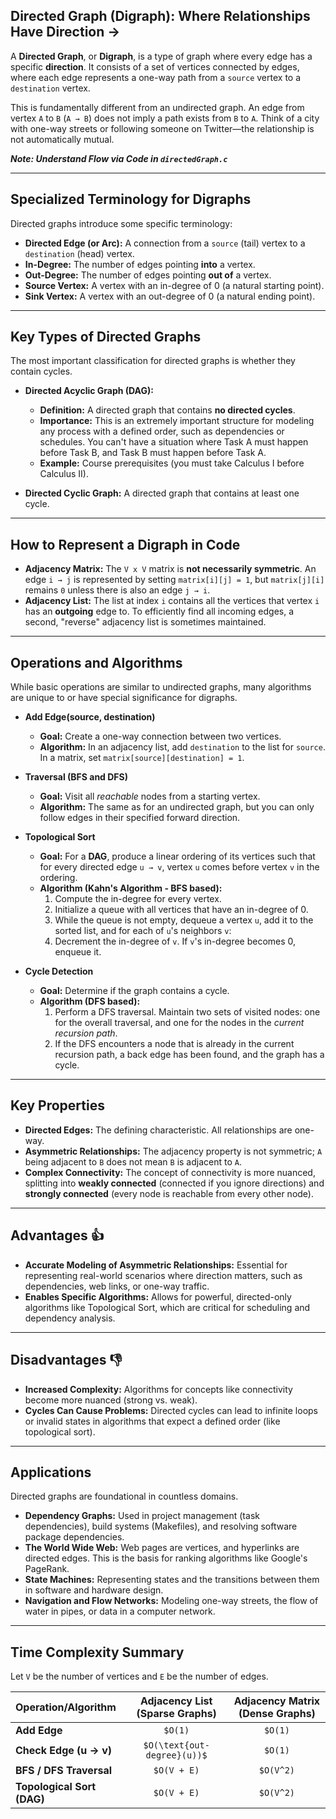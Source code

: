 ## Directed Graph (Digraph): Where Relationships Have Direction →

A **Directed Graph**, or **Digraph**, is a type of graph where every edge has a specific **direction**. It consists of a set of vertices connected by edges, where each edge represents a one-way path from a `source` vertex to a `destination` vertex.

This is fundamentally different from an undirected graph. An edge from vertex `A` to `B` (`A → B`) does not imply a path exists from `B` to `A`. Think of a city with one-way streets or following someone on Twitter—the relationship is not automatically mutual.

***Note: Understand Flow via Code in `directedGraph.c`***

---

## Specialized Terminology for Digraphs

Directed graphs introduce some specific terminology:

* **Directed Edge (or Arc):** A connection from a `source` (tail) vertex to a `destination` (head) vertex.
* **In-Degree:** The number of edges pointing **into** a vertex.
* **Out-Degree:** The number of edges pointing **out of** a vertex.
* **Source Vertex:** A vertex with an in-degree of 0 (a natural starting point).
* **Sink Vertex:** A vertex with an out-degree of 0 (a natural ending point).

---

## Key Types of Directed Graphs

The most important classification for directed graphs is whether they contain cycles.

* **Directed Acyclic Graph (DAG):**
    * **Definition:** A directed graph that contains **no directed cycles**.
    * **Importance:** This is an extremely important structure for modeling any process with a defined order, such as dependencies or schedules. You can't have a situation where Task A must happen before Task B, and Task B must happen before Task A.
    * **Example:** Course prerequisites (you must take Calculus I before Calculus II).

* **Directed Cyclic Graph:** A directed graph that contains at least one cycle.

---

## How to Represent a Digraph in Code

* **Adjacency Matrix:** The `V x V` matrix is **not necessarily symmetric**. An edge `i → j` is represented by setting `matrix[i][j] = 1`, but `matrix[j][i]` remains `0` unless there is also an edge `j → i`.
* **Adjacency List:** The list at index `i` contains all the vertices that vertex `i` has an **outgoing** edge to. To efficiently find all incoming edges, a second, "reverse" adjacency list is sometimes maintained.

---

## Operations and Algorithms

While basic operations are similar to undirected graphs, many algorithms are unique to or have special significance for digraphs.

* **Add Edge(source, destination)**
    * **Goal:** Create a one-way connection between two vertices.
    * **Algorithm:** In an adjacency list, add `destination` to the list for `source`. In a matrix, set `matrix[source][destination] = 1`.

* **Traversal (BFS and DFS)**
    * **Goal:** Visit all *reachable* nodes from a starting vertex.
    * **Algorithm:** The same as for an undirected graph, but you can only follow edges in their specified forward direction.

* **Topological Sort**
    * **Goal:** For a **DAG**, produce a linear ordering of its vertices such that for every directed edge `u → v`, vertex `u` comes before vertex `v` in the ordering.
    * **Algorithm (Kahn's Algorithm - BFS based):**
        1.  Compute the in-degree for every vertex.
        2.  Initialize a queue with all vertices that have an in-degree of 0.
        3.  While the queue is not empty, dequeue a vertex `u`, add it to the sorted list, and for each of `u`'s neighbors `v`:
        4.  Decrement the in-degree of `v`. If `v`'s in-degree becomes 0, enqueue it.

* **Cycle Detection**
    * **Goal:** Determine if the graph contains a cycle.
    * **Algorithm (DFS based):**
        1.  Perform a DFS traversal. Maintain two sets of visited nodes: one for the overall traversal, and one for the nodes in the *current recursion path*.
        2.  If the DFS encounters a node that is already in the current recursion path, a back edge has been found, and the graph has a cycle.

---

## Key Properties

* **Directed Edges:** The defining characteristic. All relationships are one-way.
* **Asymmetric Relationships:** The adjacency property is not symmetric; `A` being adjacent to `B` does not mean `B` is adjacent to `A`.
* **Complex Connectivity:** The concept of connectivity is more nuanced, splitting into **weakly connected** (connected if you ignore directions) and **strongly connected** (every node is reachable from every other node).

---

## Advantages 👍

* **Accurate Modeling of Asymmetric Relationships:** Essential for representing real-world scenarios where direction matters, such as dependencies, web links, or one-way traffic.
* **Enables Specific Algorithms:** Allows for powerful, directed-only algorithms like Topological Sort, which are critical for scheduling and dependency analysis.

---

## Disadvantages 👎

* **Increased Complexity:** Algorithms for concepts like connectivity become more nuanced (strong vs. weak).
* **Cycles Can Cause Problems:** Directed cycles can lead to infinite loops or invalid states in algorithms that expect a defined order (like topological sort).

---

## Applications

Directed graphs are foundational in countless domains.

* **Dependency Graphs:** Used in project management (task dependencies), build systems (Makefiles), and resolving software package dependencies.
* **The World Wide Web:** Web pages are vertices, and hyperlinks are directed edges. This is the basis for ranking algorithms like Google's PageRank.
* **State Machines:** Representing states and the transitions between them in software and hardware design.
* **Navigation and Flow Networks:** Modeling one-way streets, the flow of water in pipes, or data in a computer network.

---

## Time Complexity Summary

Let `V` be the number of vertices and `E` be the number of edges.

| Operation/Algorithm       | Adjacency List (Sparse Graphs) | Adjacency Matrix (Dense Graphs) |
| :------------------------ | :----------------------------: | :-----------------------------: |
| **Add Edge** |             `$O(1)`              |              `$O(1)`              |
| **Check Edge (u → v)** |       `$O(\text{out-degree}(u))$`       |              `$O(1)`              |
| **BFS / DFS Traversal** |           `$O(V + E)`           |             `$O(V^2)`            |
| **Topological Sort (DAG)** |           `$O(V + E)`           |             `$O(V^2)`            |